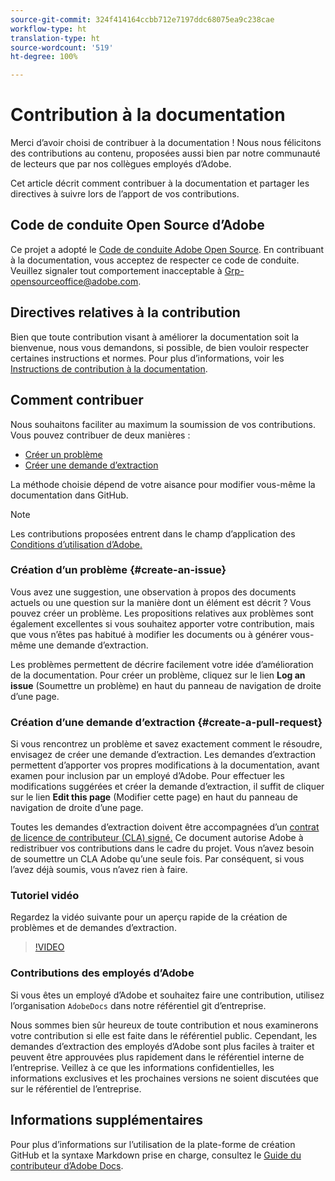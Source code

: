 ```yaml
---
source-git-commit: 324f414164ccbb712e7197ddc68075ea9c238cae
workflow-type: ht
translation-type: ht
source-wordcount: '519'
ht-degree: 100%

---
```

# Contribution à la documentation

Merci d’avoir choisi de contribuer à la documentation ! Nous nous félicitons des contributions au contenu, proposées aussi bien par notre communauté de lecteurs que par nos collègues employés d’Adobe.

Cet article décrit comment contribuer à la documentation et partager les directives à suivre lors de l’apport de vos contributions.

## Code de conduite Open Source d’Adobe

Ce projet a adopté le [Code de conduite Adobe Open Source](code-of-conduct.md). En contribuant à la documentation, vous acceptez de respecter ce code de conduite. Veuillez signaler tout comportement inacceptable à [Grp-opensourceoffice@adobe.com](mailto:Grp-opensourceoffice@adobe.com).

## Directives relatives à la contribution

Bien que toute contribution visant à améliorer la documentation soit la bienvenue, nous vous demandons, si possible, de bien vouloir respecter certaines instructions et normes. Pour plus d’informations, voir les [Instructions de contribution à la documentation](guidelines.md).

## Comment contribuer

Nous souhaitons faciliter au maximum la soumission de vos contributions. Vous pouvez contribuer de deux manières :

* [Créer un problème](#create-an-issue)
* [Créer une demande d’extraction](#create-a-pull-request)

La méthode choisie dépend de votre aisance pour modifier vous-même la documentation dans GitHub.

>[!NOTE]
>
>Les contributions proposées entrent dans le champ d’application des [Conditions d’utilisation d’Adobe.](https://www.adobe.com/fr/legal/terms.html)

### Création d’un problème {#create-an-issue}

Vous avez une suggestion, une observation à propos des documents actuels ou une question sur la manière dont un élément est décrit ? Vous pouvez créer un problème. Les propositions relatives aux problèmes sont également excellentes si vous souhaitez apporter votre contribution, mais que vous n’êtes pas habitué à modifier les documents ou à générer vous-même une demande d’extraction.

Les problèmes permettent de décrire facilement votre idée d’amélioration de la documentation. Pour créer un problème, cliquez sur le lien **Log an issue** (Soumettre un problème) en haut du panneau de navigation de droite d’une page.

### Création d’une demande d’extraction {#create-a-pull-request}

Si vous rencontrez un problème et savez exactement comment le résoudre, envisagez de créer une demande d’extraction. Les demandes d’extraction permettent d’apporter vos propres modifications à la documentation, avant examen pour inclusion par un employé d’Adobe. Pour effectuer les modifications suggérées et créer la demande d’extraction, il suffit de cliquer sur le lien **Edit this page** (Modifier cette page) en haut du panneau de navigation de droite d’une page.

Toutes les demandes d’extraction doivent être accompagnées d’un [contrat de licence de contributeur (CLA) signé.](https://opensource.adobe.com/cla.html) Ce document autorise Adobe à redistribuer vos contributions dans le cadre du projet. Vous n’avez besoin de soumettre un CLA Adobe qu’une seule fois. Par conséquent, si vous l’avez déjà soumis, vous n’avez rien à faire.

### Tutoriel vidéo

Regardez la vidéo suivante pour un aperçu rapide de la création de problèmes et de demandes d’extraction.

>[!VIDEO](https://video.tv.adobe.com/v/27069?captions=fre_fr)

### Contributions des employés d’Adobe

Si vous êtes un employé d’Adobe et souhaitez faire une contribution, utilisez l’organisation `AdobeDocs` dans notre référentiel git d’entreprise.

Nous sommes bien sûr heureux de toute contribution et nous examinerons votre contribution si elle est faite dans le référentiel public. Cependant, les demandes d’extraction des employés d’Adobe sont plus faciles à traiter et peuvent être approuvées plus rapidement dans le référentiel interne de l’entreprise. Veillez à ce que les informations confidentielles, les informations exclusives et les prochaines versions ne soient discutées que sur le référentiel de l’entreprise.

## Informations supplémentaires

Pour plus d’informations sur l’utilisation de la plate-forme de création GitHub et la syntaxe Markdown prise en charge, consultez le [Guide du contributeur d’Adobe Docs](https://docs.adobe.com/help/en/contributor/contributor-guide/introduction.html).
